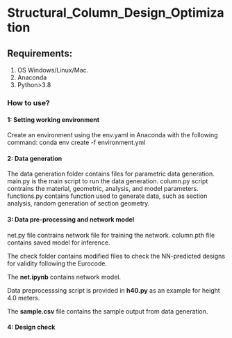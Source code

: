 # Structural_Column_Design_Optimization

## Requirements:
1. OS Windows/Linux/Mac.
2. Anaconda
3. Python>3.8


### How to use?

#### 1: Setting working environment
Create an environment using the env.yaml in Anaconda with the following command:
conda env create -f environment.yml

#### 2: Data generation
The data generation folder contains files for parametric data generation. 
main.py is the main script to run the data generation. 
column.py script contrains the material, geometric, analysis, and model parameters.
functions.py contains function used to generate data, such as section analysis, random generation of section geometry.

#### 3: Data pre-processing and network model
net.py file contrains network file for training the network. 
column.pth file contains saved model for inference. 

The check folder contains modified files to check the NN-predicted designs for validity following the Eurocode.

The **net.ipynb** contains network model.

Data preprocesssing script is provided in **h40.py** as an example for height 4.0 meters.

The **sample.csv** file contains the sample output from data generation.

#### 4: Design check

